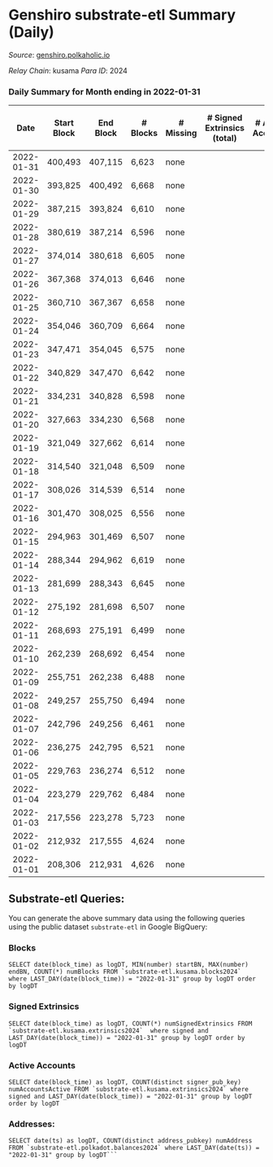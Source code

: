# Genshiro substrate-etl Summary (Daily)

_Source_: [genshiro.polkaholic.io](https://genshiro.polkaholic.io)

*Relay Chain*: kusama
*Para ID*: 2024



### Daily Summary for Month ending in 2022-01-31


| Date | Start Block | End Block | # Blocks | # Missing | # Signed Extrinsics (total) | # Active Accounts | # Addresses with Balances | # Events | # Transfers | # XCM Transfers In | # XCM Transfers Out |
| ---- | ----------- | --------- | -------- | --------- | --------------------------- | ----------------- | ------------------------- | -------- | ----------- | ------------------ | ------------------- |
| 2022-01-31 | 400,493 | 407,115 | 6,623 | none  |  |  | 20 | 13,257 |   |   |   |
| 2022-01-30 | 393,825 | 400,492 | 6,668 | none  |  |  | 20 | 13,347 |   |   |   |
| 2022-01-29 | 387,215 | 393,824 | 6,610 | none  |  |  | 20 | 13,231 |   |   |   |
| 2022-01-28 | 380,619 | 387,214 | 6,596 | none  |  |  | 20 | 13,203 |   |   |   |
| 2022-01-27 | 374,014 | 380,618 | 6,605 | none  |  |  | 20 | 13,221 |   |   |   |
| 2022-01-26 | 367,368 | 374,013 | 6,646 | none  |  |  | 20 | 13,303 |   |   |   |
| 2022-01-25 | 360,710 | 367,367 | 6,658 | none  |  |  | 20 | 13,327 |   |   |   |
| 2022-01-24 | 354,046 | 360,709 | 6,664 | none  |  |  | 20 | 13,339 |   |   |   |
| 2022-01-23 | 347,471 | 354,045 | 6,575 | none  |  |  | 20 | 13,161 |   |   |   |
| 2022-01-22 | 340,829 | 347,470 | 6,642 | none  |  |  | 20 | 13,295 |   |   |   |
| 2022-01-21 | 334,231 | 340,828 | 6,598 | none  |  |  | 20 | 13,207 |   |   |   |
| 2022-01-20 | 327,663 | 334,230 | 6,568 | none  |  |  | 20 | 13,147 |   |   |   |
| 2022-01-19 | 321,049 | 327,662 | 6,614 | none  |  |  | 20 | 13,239 |   |   |   |
| 2022-01-18 | 314,540 | 321,048 | 6,509 | none  |  |  | 20 | 13,029 |   |   |   |
| 2022-01-17 | 308,026 | 314,539 | 6,514 | none  |  |  | 20 | 13,039 |   |   |   |
| 2022-01-16 | 301,470 | 308,025 | 6,556 | none  |  |  | 20 | 13,123 |   |   |   |
| 2022-01-15 | 294,963 | 301,469 | 6,507 | none  |  |  | 20 | 13,025 |   |   |   |
| 2022-01-14 | 288,344 | 294,962 | 6,619 | none  |  |  | 20 | 13,249 |   |   |   |
| 2022-01-13 | 281,699 | 288,343 | 6,645 | none  |  |  | 20 | 13,301 |   |   |   |
| 2022-01-12 | 275,192 | 281,698 | 6,507 | none  |  |  | 20 | 13,025 |   |   |   |
| 2022-01-11 | 268,693 | 275,191 | 6,499 | none  |  |  | 20 | 13,009 |   |   |   |
| 2022-01-10 | 262,239 | 268,692 | 6,454 | none  |  |  | 20 | 12,918 |   |   |   |
| 2022-01-09 | 255,751 | 262,238 | 6,488 | none  |  |  | 20 | 12,987 |   |   |   |
| 2022-01-08 | 249,257 | 255,750 | 6,494 | none  |  |  | 20 | 12,999 |   |   |   |
| 2022-01-07 | 242,796 | 249,256 | 6,461 | none  |  |  | 20 | 12,933 |   |   |   |
| 2022-01-06 | 236,275 | 242,795 | 6,521 | none  |  |  | 20 | 13,053 |   |   |   |
| 2022-01-05 | 229,763 | 236,274 | 6,512 | none  |  |  | 20 | 13,035 |   |   |   |
| 2022-01-04 | 223,279 | 229,762 | 6,484 | none  |  |  | 20 | 12,978 |   |   |   |
| 2022-01-03 | 217,556 | 223,278 | 5,723 | none  |  |  | 20 | 11,456 |   |   |   |
| 2022-01-02 | 212,932 | 217,555 | 4,624 | none  |  |  | 20 | 9,256 |   |   |   |
| 2022-01-01 | 208,306 | 212,931 | 4,626 | none  |  |  | 20 | 9,259 |   |   |   |

## Substrate-etl Queries:
You can generate the above summary data using the following queries using the public dataset `substrate-etl` in Google BigQuery:


### Blocks
```
SELECT date(block_time) as logDT, MIN(number) startBN, MAX(number) endBN, COUNT(*) numBlocks FROM `substrate-etl.kusama.blocks2024`  where LAST_DAY(date(block_time)) = "2022-01-31" group by logDT order by logDT
```


### Signed Extrinsics
```
SELECT date(block_time) as logDT, COUNT(*) numSignedExtrinsics FROM `substrate-etl.kusama.extrinsics2024`  where signed and LAST_DAY(date(block_time)) = "2022-01-31" group by logDT order by logDT
```


### Active Accounts
```
SELECT date(block_time) as logDT, COUNT(distinct signer_pub_key) numAccountsActive FROM `substrate-etl.kusama.extrinsics2024` where signed and LAST_DAY(date(block_time)) = "2022-01-31" group by logDT order by logDT
```


### Addresses:
```
SELECT date(ts) as logDT, COUNT(distinct address_pubkey) numAddress FROM `substrate-etl.polkadot.balances2024` where LAST_DAY(date(ts)) = "2022-01-31" group by logDT```

